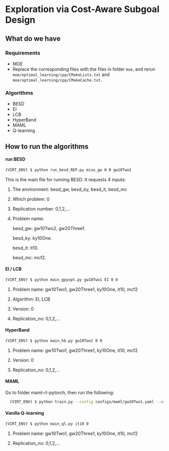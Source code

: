 # Exploration via Cost-Aware Subgoal Design

## What do we have
### Requirements
  
  * MOE
  * Replace the corresponding files with the files in folder ```moe```, and rerun ```moe/optimal_learning/cpp/CMakeLists.txt``` and ```moe/optimal_learning/cpp/CMakeCache.txt```.

### Algorithms
  * BESD
  * EI
  * LCB
  * HyperBand
  * MAML
  * Q-learning

## How to run the algorithms
#### run BESD
  ```bash
  (VIRT_ENV) $ python run_besd_REP.py miso_gw 0 0 gw10Two1
  ```
  This is the main file for running BESD. It requests 4 inputs:
  
  1) The environment: besd_gw, besd_ky, besd_it, besd_mc
  
  2) Which problem: 0
  
  3) Replication number: 0,1,2,...
  
  4) Problem name: 
     
     besd_gw: gw10Two2, gw20Three1.
     
     besd_ky: ky10One.
     
     besd_it: it10.
     
     besd_mc: mcf2.
  
#### EI / LCB
  ```bash
  (VIRT_ENV) $ python main_gpyopt.py gw10Two1 EI 0 0
  ```
  1) Problem name: gw10Two1, gw20Three1, ky10One, it10, mcf2
  
  2) Algorithm: EI, LCB
  
  3) Version: 0
  
  4) Replication_no: 0,1,2,... 

#### HyperBand
  ```bash
  (VIRT_ENV) $ python main_hb.py gw10Two1 0 0
  ```
  1) Problem name: gw10Two1, gw20Three1, ky10One, it10, mcf2
  
  2) Version: 0
  
  3) Replication_no: 0,1,2,... 
  
#### MAML
Go to folder maml-rl-pytorch, then run the following:
```bash
  (VIRT_ENV) $ python train.py --config configs/maml/gw10Two1.yaml --output-folder result_gw10Two1 --seed 0 --num-workers 8
  ```

#### Vanilla Q-learning
  ```bash
  (VIRT_ENV) $ python main_ql.py it10 0
  ```
  1) Problem name: gw10Two1, gw20Three1, ky10One, it10, mcf2
  
  2) Replication_no: 0,1,2,...
